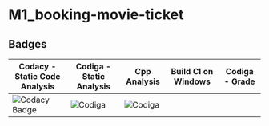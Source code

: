 # M1_booking-movie-ticket

## Badges
| Codacy - Static Code Analysis |  Codiga - Static Analysis | Cpp Analysis | Build CI on Windows | Codiga - Grade |
| ----------------------------- | ------------------------- | ------------ | ------------------- | -------------- |
| ![Codacy Badge](https://app.codacy.com/project/badge/Grade/ff14b886953f45ecad081d82d0600289) | ![Codiga](https://api.codiga.io/project/32473/score/svg) | ![Codiga](https://api.codiga.io/project/32473/status/svg)
